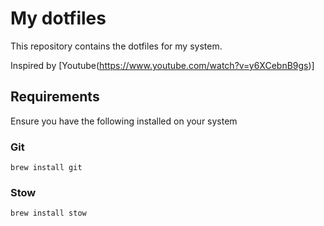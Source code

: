 # My dotfiles

This repository contains the dotfiles for my system.

Inspired by [Youtube(https://www.youtube.com/watch?v=y6XCebnB9gs)]

## Requirements

Ensure you have the following installed on your system

### Git
```
brew install git
```

### Stow
```
brew install stow
```
